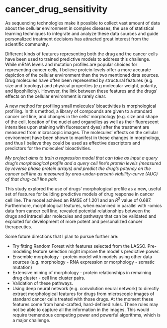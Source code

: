 # cancer_drug_sensitivity
As sequencing technologies make it possible to collect vast amount of data about the cellular environment
in complex diseases, the use of statistical learning techniques to integrate and analyze these data sources
and guide personalized treatment decisions has attracted great interest from the scientific community.<br>

Different kinds of features representing both the drug and the cancer cells have been used to trained predictive
models to address this challenge. While mRNA levels and mutation profiles are popular choices for representing
cancer cells, I believe protein levels offer a more accurate depiction of the cellular environment than the
two mentioned data sources. Drug molecules have often been represented by structural features (e.g. size
and topology) and physical properties (e.g molecular weight, polarity, and lipophilicity). However, the link
between these features and the drugs’ effects on the cellular environment is rarely clear.<br>

A new method for profiling small molecules’ bioactivities is morphological profiling. In this method, a library
of compounds are given to a standard cancer cell line, and changes in the cells’ morphology (e.g. size and
shape of the cell, location of the nuclei and organelles as well as their fluorescent intensities upon staining
with fluorescent dyes) after the treatment are measured from microscopic images. The molecules’ effects on
the cellular environment have been shown to manifest in these changes in morphology, and thus I believe
they could be used as effective descriptors and predictors for the molecules’ bioactivities.<br>

*My project aims to train a regression model that can take as input a query drug’s morphological profile and a
query cell line’s protein levels (measured by reverse phase protein arrays) and predict the drug’s potency on
the cancer cell line as measured by area-under-percent-viability-curve (AUC) of that drug-cell line pair.*<br>

This study explored the use of drugs' morphological profile as a new, useful set of features for building predictive models of drug response in cancer cell line. The model achived an RMSE of 1.201 and an $R^2$ value of 0.687. Furthermore, morphological features, when examined in parallel with -omics data from cancer cell line, revealed potential relationships between the drugs and intracellular molecules and pathways that can be validated and exploited for development of more potent and personalized cancer therapeutics.

Some future directions that I plan to pursue further are:
* Try fitting Random Forest with features selected from the LASSO. Pre-modeling feature selection might improve the model's predictive power.
* Ensemble morphology - protein model with models using other data sources (e.g. morphology - RNA expression or morphology - somatic mutation)
* Extensive mining of morphology - protein relationships in remaining drug cluster - cell line cluster pairs.
* Validation of these pathways.
* Using deep neural network (e.g. convolution neural network) to directly extract morphological features for drugs from microscopic images of standard cancer cells treated with those drugs. At the moment these features come from hand-crafted, hard-defined rules. These rules may not be able to capture all the information in the images. This would require tremendous computing power and powerful algorithms, which is a major challenge.
